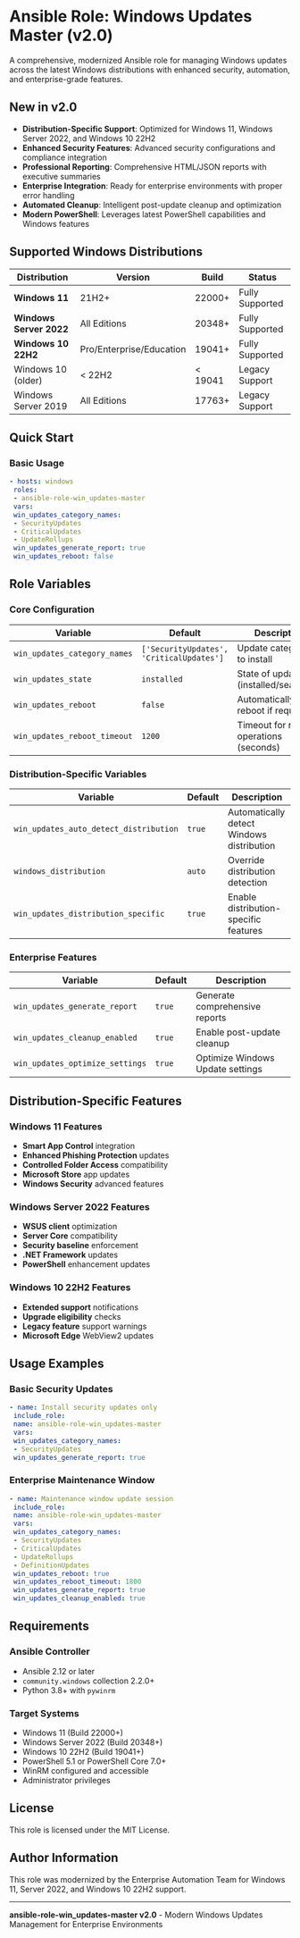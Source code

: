 # Ansible Role: Windows Updates Master (v2.0)

A comprehensive, modernized Ansible role for managing Windows updates across the latest Windows distributions with enhanced security, automation, and enterprise-grade features.

## New in v2.0

- **Distribution-Specific Support**: Optimized for Windows 11, Windows Server 2022, and Windows 10 22H2
- **Enhanced Security Features**: Advanced security configurations and compliance integration
- **Professional Reporting**: Comprehensive HTML/JSON reports with executive summaries
- **Enterprise Integration**: Ready for enterprise environments with proper error handling
- **Automated Cleanup**: Intelligent post-update cleanup and optimization
- **Modern PowerShell**: Leverages latest PowerShell capabilities and Windows features

## Supported Windows Distributions

| Distribution | Version | Build | Status |
|--------------|---------|-------|---------|
| **Windows 11** | 21H2+ | 22000+ | Fully Supported |
| **Windows Server 2022** | All Editions | 20348+ | Fully Supported |
| **Windows 10 22H2** | Pro/Enterprise/Education | 19041+ | Fully Supported |
| Windows 10 (older) | < 22H2 | < 19041 | Legacy Support |
| Windows Server 2019 | All Editions | 17763+ | Legacy Support |

## Quick Start

### Basic Usage

```yaml
- hosts: windows
 roles:
 - ansible-role-win_updates-master
 vars:
 win_updates_category_names:
 - SecurityUpdates
 - CriticalUpdates
 - UpdateRollups
 win_updates_generate_report: true
 win_updates_reboot: false
```

## Role Variables

### Core Configuration

| Variable | Default | Description |
|----------|---------|-------------|
| `win_updates_category_names` | `['SecurityUpdates', 'CriticalUpdates']` | Update categories to install |
| `win_updates_state` | `installed` | State of updates (installed/searched) |
| `win_updates_reboot` | `false` | Automatically reboot if required |
| `win_updates_reboot_timeout` | `1200` | Timeout for reboot operations (seconds) |

### Distribution-Specific Variables

| Variable | Default | Description |
|----------|---------|-------------|
| `win_updates_auto_detect_distribution` | `true` | Automatically detect Windows distribution |
| `windows_distribution` | `auto` | Override distribution detection |
| `win_updates_distribution_specific` | `true` | Enable distribution-specific features |

### Enterprise Features

| Variable | Default | Description |
|----------|---------|-------------|
| `win_updates_generate_report` | `true` | Generate comprehensive reports |
| `win_updates_cleanup_enabled` | `true` | Enable post-update cleanup |
| `win_updates_optimize_settings` | `true` | Optimize Windows Update settings |

## Distribution-Specific Features

### Windows 11 Features
- **Smart App Control** integration
- **Enhanced Phishing Protection** updates
- **Controlled Folder Access** compatibility
- **Microsoft Store** app updates
- **Windows Security** advanced features

### Windows Server 2022 Features
- **WSUS client** optimization
- **Server Core** compatibility
- **Security baseline** enforcement
- **.NET Framework** updates
- **PowerShell** enhancement updates

### Windows 10 22H2 Features
- **Extended support** notifications
- **Upgrade eligibility** checks
- **Legacy feature** support warnings
- **Microsoft Edge** WebView2 updates

## Usage Examples

### Basic Security Updates

```yaml
- name: Install security updates only
 include_role:
 name: ansible-role-win_updates-master
 vars:
 win_updates_category_names:
 - SecurityUpdates
 win_updates_generate_report: true
```

### Enterprise Maintenance Window

```yaml
- name: Maintenance window update session
 include_role:
 name: ansible-role-win_updates-master
 vars:
 win_updates_category_names:
 - SecurityUpdates
 - CriticalUpdates
 - UpdateRollups
 - DefinitionUpdates
 win_updates_reboot: true
 win_updates_reboot_timeout: 1800
 win_updates_generate_report: true
 win_updates_cleanup_enabled: true
```

## Requirements

### Ansible Controller
- Ansible 2.12 or later
- `community.windows` collection 2.2.0+
- Python 3.8+ with `pywinrm`

### Target Systems
- Windows 11 (Build 22000+)
- Windows Server 2022 (Build 20348+) 
- Windows 10 22H2 (Build 19041+)
- PowerShell 5.1 or PowerShell Core 7.0+
- WinRM configured and accessible
- Administrator privileges

## License

This role is licensed under the MIT License.

## Author Information

This role was modernized by the Enterprise Automation Team for Windows 11, Server 2022, and Windows 10 22H2 support.

---

**ansible-role-win_updates-master v2.0** - Modern Windows Updates Management for Enterprise Environments
